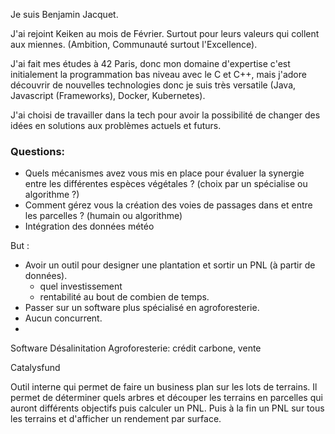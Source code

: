 Je suis Benjamin Jacquet.

J'ai rejoint Keiken au mois de Février.
Surtout pour leurs valeurs qui collent aux miennes. (Ambition, Communauté surtout l'Excellence).

J'ai fait mes études à 42 Paris, donc mon domaine d'expertise c'est initialement la programmation bas niveau avec le C et C++, mais j'adore découvrir de nouvelles technologies donc je suis très versatile (Java, Javascript (Frameworks), Docker, Kubernetes).

J'ai choisi de travailler dans la tech pour avoir la possibilité de changer des idées en solutions aux problèmes actuels et futurs.


### Questions:
- Quels mécanismes avez vous mis en place pour évaluer la synergie entre les différentes espèces végétales ? (choix par un spécialise ou algorithme ?)
- Comment gérez vous la création des voies de passages dans et entre les parcelles ? (humain ou algorithme)
- Intégration des données météo

But :
- Avoir un outil pour designer une plantation et sortir un PNL (à partir de données).
	- quel investissement
	- rentabilité au bout de combien de temps.
- Passer sur un software plus spécialisé en agroforesterie.
- Aucun concurrent.
- 

Software
Désalinitation
Agroforesterie: crédit carbone, vente

Catalysfund


Outil interne qui permet de faire un business plan sur les lots de terrains.
Il permet de déterminer quels arbres et découper les terrains en parcelles qui auront différents objectifs puis calculer un PNL.
Puis à la fin un PNL sur tous les terrains et d'afficher un rendement par surface.

